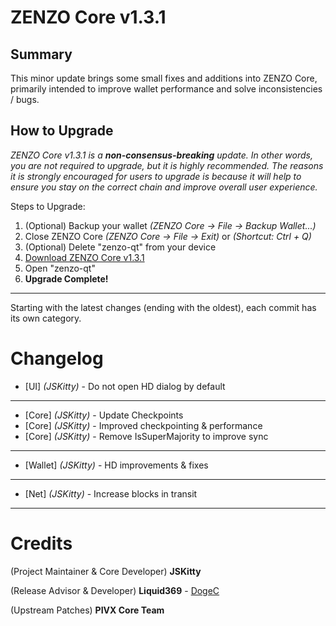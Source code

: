 # ZENZO Core v1.3.1

## Summary
This minor update brings some small fixes and additions into ZENZO Core, primarily intended to improve wallet performance and solve inconsistencies / bugs.

## How to Upgrade
_ZENZO Core v1.3.1 is a **non-consensus-breaking** update. In other words, you are not required to upgrade, but it is highly recommended. The reasons it is strongly encouraged for users to upgrade is because it will help to ensure you stay on the correct chain and improve overall user experience._

Steps to Upgrade:
1. (Optional) Backup your wallet *(ZENZO Core -> File -> Backup Wallet...)*
2. Close ZENZO Core *(ZENZO Core -> File -> Exit)* or *(Shortcut: Ctrl + Q)*
3. (Optional) Delete "zenzo-qt" from your device
4. [Download ZENZO Core v1.3.1](https://github.com/ZENZO-Ecosystem/ZENZO-Core/releases)
5. Open "zenzo-qt"
6. **Upgrade Complete!**


---
Starting with the latest changes (ending with the oldest), each commit has its own category.
# Changelog
- [UI] *(JSKitty)* - Do not open HD dialog by default
---
- [Core] *(JSKitty)* - Update Checkpoints
- [Core] *(JSKitty)* - Improved checkpointing & performance
- [Core] *(JSKitty)* - Remove IsSuperMajority to improve sync
---
- [Wallet] *(JSKitty)* - HD improvements & fixes
---
- [Net] *(JSKitty)* - Increase blocks in transit

---
# Credits
(Project Maintainer & Core Developer) **JSKitty**

(Release Advisor & Developer) **Liquid369** - [DogeC](https://dogec.io/)

(Upstream Patches) **PIVX Core Team**
